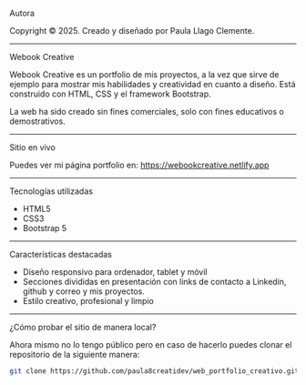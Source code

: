Autora

Copyright © 2025. Creado y diseñado por Paula Llago Clemente.

---

Webook Creative

Webook Creative es un portfolio de mis proyectos, a la vez que sirve de ejemplo para mostrar mis habilidades y creatividad en cuanto a diseño. Está construido con HTML, CSS y el framework Bootstrap.

La web ha sido creado sin fines comerciales, solo con fines educativos o demostrativos.

---

Sitio en vivo

Puedes ver mi página portfolio en: https://webookcreative.netlify.app

---

Tecnologías utilizadas

- HTML5
- CSS3
- Bootstrap 5

---

Características destacadas

- Diseño responsivo para ordenador, tablet y móvil
- Secciones divididas en presentación con links de contacto a Linkedin, github y correo y mis proyectos.
- Estilo creativo, profesional y limpio

---

¿Cómo probar el sitio de manera local?

Ahora mismo no lo tengo público pero en caso de hacerlo puedes clonar el repositorio de la siguiente manera:

   ```bash
   git clone https://github.com/paula8creatidev/web_portfolio_creativo.git
